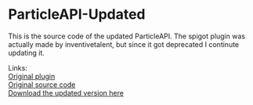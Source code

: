 # ParticleAPI-Updated
This is the source code of the updated ParticleAPI.
The spigot plugin was actually made by inventivetalent, but since it got deprecated I continute updating it.

Links:<br>
<a href="https://www.spigotmc.org/resources/api-particleapi-1-7-1-8-1-9-1-10.2067/">Original plugin</a><br>
<a href="https://github.com/InventivetalentDev/ParticleAPI">Original source code</a><br>
<a href="http://knetzwerk.tk/ParticleAPI_Updates.html">Download the updated version here</a>
